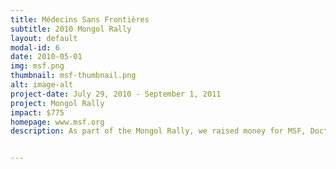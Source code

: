 ```yaml
---
title: Médecins Sans Frontières
subtitle: 2010 Mongol Rally
layout: default
modal-id: 6
date: 2010-05-01
img: msf.png
thumbnail: msf-thumbnail.png
alt: image-alt
project-date: July 29, 2010 - September 1, 2011
project: Mongol Rally
impact: $775 
homepage: www.msf.org
description: As part of the Mongol Rally, we raised money for MSF, Doctors Without Borders. MSF has a strong track record of doing great work around the world, and their spirit struck a chord in the four participating members.


---
```

